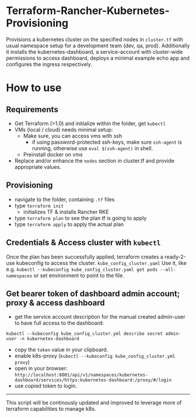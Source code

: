 # Terraform-Rancher-Kubernetes-Provisioning

Provisions a kubernetes cluster on the specified nodes in `cluster.tf` with usual namespace setup for a development team (dev, qa, prod).
Additionally it installs the kubernetes-dashboard, a service-account with cluster-wide permissions to access dashboard,
deploys a minimal example echo app and configures the ingress respectively.

# How to use

## Requirements
* Get Terraform (>1.0) and initialize within the folder, get `kubectl`
* VMs (local / cloud) needs minimal setup:
  * Make sure, you can access vms with ssh
    * if using password-protected ssh-keys, make sure `ssh-agent` is running,
otherwise use `eval $(ssh-agent)` in shell.
  * Preinstall docker on vms
* Replace and/or enhance the `nodes` section in cluster.tf and provide appropriate values.

## Provisioning
* navigate to the folder, containing `.tf` files
* type `terraform init`
  * initializes TF & installs Rancher RKE
* type `terraform plan` to see the plan tf is going to apply
* type `terraform apply` to apply the actual plan

## Credentials & Access cluster with `kubectl`
Once the plan has been successfully applied, terraform creates a ready-2-use kubeconfig to access the cluster. `kube_config_cluster.yaml`
Use it, like e.g. `kubectl --kubeconfig kube_config_cluster.yaml get pods --all-namespaces` or set environment to point to the file.

## Get bearer token of dashboard admin account; proxy & access dashboard

* get the service account description for the manual created admin-user to have full access to the dashboard:

````
kubectl --kubeconfig kube_config_cluster.yml describe secret admin-user -n kubernetes-dashboard
````

* copy the `token` value in your clipboard.
* enable k8s-proxy (`kubectl --kubeconfig kube_config_cluster.yml proxy`)
* open in your browser: `http://localhost:8001/api/v1/namespaces/kubernetes-dashboard/services/https:kubernetes-dashboard:/proxy/#/login`
* use copied token to login.

---

This script will be continously updated and improved to leverage more of terraform capabilities to manage k8s.
